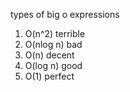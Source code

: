 types of big o expressions

1. O(n^2) terrible
2. O(nlog n) bad
3. O(n) decent
4. O(log n) good
5. O(1) perfect
